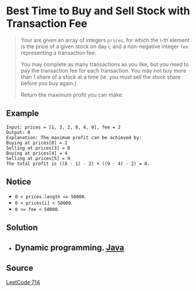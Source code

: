 # Best Time to Buy and Sell Stock with Transaction Fee

> Your are given an array of integers `prices`, for which the i-th element is the price of a given stock on day i; and a non-negative integer `fee` representing a transaction fee.
>
> You may complete as many transactions as you like, but you need to pay the transaction fee for each transaction. You may not buy more than 1 share of a stock at a time (ie. you must sell the stock share before you buy again.)
>
> Return the maximum profit you can make.

## Example

```
Input: prices = [1, 3, 2, 8, 4, 9], fee = 2
Output: 8
Explanation: The maximum profit can be achieved by:
Buying at prices[0] = 1
Selling at prices[3] = 8
Buying at prices[4] = 4
Selling at prices[5] = 9
The total profit is ((8 - 1) - 2) + ((9 - 4) - 2) = 8.
```

## Notice

- `0 < prices.length <= 50000`.
- `0 < prices[i] < 50000`.
- `0 <= fee < 50000`.

## Solution

- Dynamic programming. [Java](solution1.java)
	- 

## Source

[LeetCode 714](https://leetcode.com/problems/best-time-to-buy-and-sell-stock-with-transaction-fee/)
